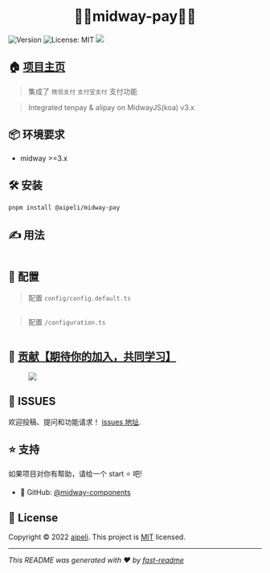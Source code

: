 <h1 align="center">🎉🚀midway-pay🎉👋</h1>
<p>
  <img alt="Version" src="https://img.shields.io/npm/v/@aipeli/midway-pay.svg?color=succed">
  <img alt="License: MIT" src="https://img.shields.io/badge/License-MIT-yellow.svg " />
  <img src="https://img.shields.io/badge/midway-%3E%3D3.0.0-blue.svg" />  
</p>

## 🏠 [项目主页](https://github.com/aipeli/midway#readme)

> 集成了 `微信支付` `支付宝支付` 支付功能

> Integrated tenpay & alipay on MidwayJS(koa) v3.x

## 📦 环境要求

- midway &gt;=3.x

## 🛠️ 安装

```sh
pnpm install @aipeli/midway-pay
```

## ✍️ 用法

```typescript

```

## 🧪 配置

> 配置 `config/config.default.ts`

```typescript

```

> 配置 `/configuration.ts`

```typescript

```

## 🧑 [贡献【期待你的加入，共同学习】](https://github.com/aipeli/midway-components/graphs/contributors)

<figure>
<a href="https://github.com/aipeli"><img src="https://avatars.githubusercontent.com/u/43819745?s=80&v=4"/></a>
</figure>

## 🤝 ISSUES

欢迎投稿、提问和功能请求！ [issues 地址](https://github.com/aipeli/midway-components/issues).

## ⭐️ 支持

如果项目对你有帮助，请给一个 start ⭐️ 吧!

- 💼 GitHub: [@midway-components](https://github.com/aipeli/midway-components)

## 📝 License

Copyright © 2022 [aipeli](https://github.com/aipeli). This project is [MIT](LICENSE) licensed.

---

_This README was generated with ❤️ by [fast-readme](https://www.npmjs.com/package/@fastjsui/fast-readme)_
